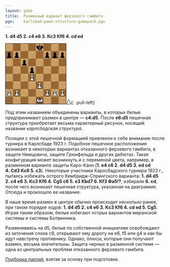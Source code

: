 ```yaml
---
layout: game
title:  Разменный вариант ферзевого гамбита
pgn:    karlsbad-pawn-structure-gamepack.pgn
---
```


**1. d4 d5 2. c4 e6 3. Кc3 Кf6 4. cd ed**

![Karlsbad pawn structure](karlsbad-pawn-structure.gif){: .pull-left}

Под этим названием объединены варианты, в которых белые предпринимают размен в центре — **c4:d5**. После **e6:d5** пешечная структура приобретает весьма характерный рисунок, носящий название *карлсбадская структура*.

Позиции с этой пешечной формацией привлекли к себе внимание после турнира в Карлсбаде 1923 г. Подобное пешечное расположение возникает в некоторых вариантах отказанного ферзевого гамбита, в защите Нимцовича, защите Грюнфельда и других дебютах. Такая конфигурация может возникнуть и с переменой цвета, например, в разменном варианте защиты Каро-Канн (**1. e4 c6 2. d4 d5 3. ed cd 4. Сd3 Кc6 5. c3**). Некоторые участники Карлсбадского турнира 1923 г., пытаясь избежать острого Кембридж-Спрингского варианта: **1. d4 d5 2. c4 e6 3. КcЗ Кf6 4. Сg5 c6 5. e3 Кbd7 6. Кf3 Фа5!?**, избирали **6. cd**, после чего возникает пешечная структура, указанная на диаграмме. Отсюда и произошло ее название.

В наше время размен в центре обычно происходит несколько ранее, при таком порядке ходов: **1. d4 d5 2. c4 e6 3. Кc3 Кf6 4. cd ed 5. Сg5**. Играя таким образом, белые избегают острых вариантов меранской системы и системы Ботвинника.

Размениваясь на d5, белые по собственной инициативе освобождают из заточения слона c8, открывают ему дорогу на e6, f5 или g4 и как бы идут навстречу противнику. Однако, плюсы, которые они получают взамен, весьма значительны. Защита черных в разменной системе — одна из центральных проблем отказанного ферзевого гамбита.

[Подборка партий](http://www.chessgames.com/perl/chesscollection?cid=1012876), взятая за основу при подготовке.
